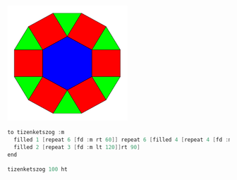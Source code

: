 ![](/teknoc/output/011.png)

```c
to tizenketszog :m
  filled 1 [repeat 6 [fd :m rt 60]] repeat 6 [filled 4 [repeat 4 [fd :m lt 90]] fd :m lt 30
  filled 2 [repeat 3 [fd :m lt 120]]rt 90]
end

tizenketszog 100 ht
```
